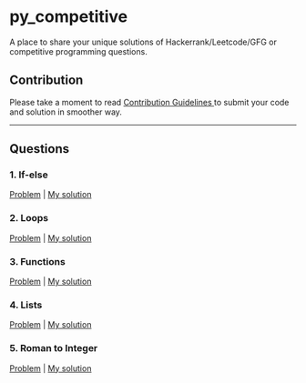 # py_competitive
A place to share your unique solutions of Hackerrank/Leetcode/GFG or competitive programming questions.

## Contribution 

Please take a moment to read <a href='./CONTRIBUTING.md'> Contribution Guidelines </a> to submit your code and solution in smoother way.

---

## Questions

### 1. If-else 
[Problem](https://www.hackerrank.com/challenges/py-if-else/problem) | <a href='./if_else.py'> My solution </a>

### 2. Loops
[Problem](https://www.hackerrank.com/challenges/python-loops/problem) | <a href='./loops.py'> My solution </a>

### 3. Functions
[Problem](https://www.hackerrank.com/challenges/write-a-function/problem) | <a href='/functions.py'> My solution </a>

### 4. Lists
[Problem](https://www.hackerrank.com/challenges/python-lists/problem) | <a href='/lists.py'> My solution </a>

### 5. Roman to Integer
[Problem](https://leetcode.com/problems/roman-to-integer/) | <a href='/roman_to_integer.py'> My solution </a>